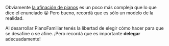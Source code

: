 Obviamente [la afinación de pianos](https://es.wikipedia.org/wiki/Afinaci%C3%B3n_del_piano) es un poco más compleja que lo que dice el enunciado :stuck_out_tongue: Pero bueno, recordá que es sólo un modelo de la realidad.

Al desarrollar PianoFamiliar tenés la libertad de elegir cómo hacer para que se desafine o se afine. ¡Pero recordá que es importante **delegar** adecuadamente!